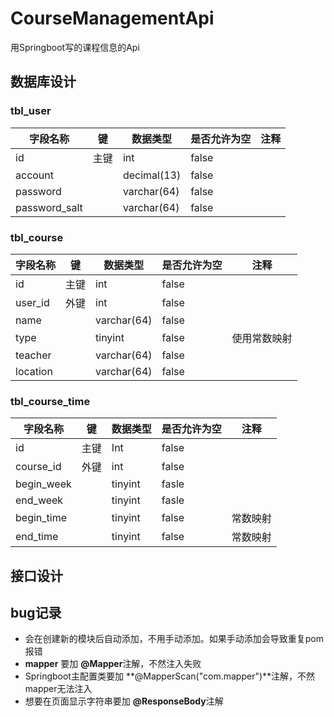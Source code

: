# CourseManagementApi
用Springboot写的课程信息的Api



## 数据库设计



### tbl_user

| 字段名称      | 键   | 数据类型    | 是否允许为空 | 注释 |
| ------------- | ---- | ----------- | ------------ | ---- |
| id            | 主键 | int         | false        |      |
| account       |      | decimal(13) | false        |      |
| password      |      | varchar(64) | false        |      |
| password_salt |      | varchar(64) | false        |      |



### tbl_course

| 字段名称 | 键   | 数据类型    | 是否允许为空 | 注释         |
| -------- | ---- | ----------- | ------------ | ------------ |
| id       | 主键 | int         | false        |              |
| user_id  | 外键 | int         | false        |              |
| name     |      | varchar(64) | false        |              |
| type     |      | tinyint     | false        | 使用常数映射 |
| teacher  |      | varchar(64) | false        |              |
| location |      | varchar(64) | false        |              |



### tbl_course_time

| 字段名称   | 键   | 数据类型 | 是否允许为空 | 注释     |
| ---------- | ---- | -------- | ------------ | -------- |
| id         | 主键 | Int      | false        |          |
| course_id  | 外键 | int      | false        |          |
| begin_week |      | tinyint  | fasle        |          |
| end_week   |      | tinyint  | fasle        |          |
| begin_time |      | tinyint  | false        | 常数映射 |
| end_time   |      | tinyint  | false        | 常数映射 |



## 接口设计



## bug记录

*  **<modules>** 会在创建新的模块后自动添加，不用手动添加。如果手动添加会导致重复pom报错
* **mapper** 要加 **@Mapper**注解，不然注入失败
* Springboot主配置类要加 **@MapperScan("com.mapper")**注解，不然mapper无法注入
* 想要在页面显示字符串要加 **@ResponseBody**注解